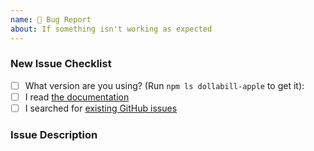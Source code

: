 ```yaml
---
name: 🐛 Bug Report
about: If something isn't working as expected
---
```


<!-- Thanks for using this project! Before you submit your issue, please make sure you followed our checklist and check the appropriate boxes by putting an x in the [ ]: [x] -->

### New Issue Checklist

- [ ] What version are you using? (Run `npm ls dollabill-apple` to get it):
- [ ] I read [the documentation](https://github.com/levibostian/dollabill-apple/)
- [ ] I searched for [existing GitHub issues](https://github.com/levibostian/dollabill-apple/issues)

### Issue Description

<!-- Please include what's happening, expected behavior, and any relevant code samples. The more you include, the better help you will get back. -->
